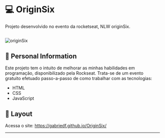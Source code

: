 # 💻 OriginSix
Projeto desenvolvido no evento da rocketseat, NLW originSix.

##
 ![originSix](https://user-images.githubusercontent.com/91755560/153951899-ed8b4ad7-5008-469a-9173-856d4deec231.png)
##

## 🚀 Personal Information

Este projeto tem o intuito de melhorar as minhas habilidades em programação, disponibilizado pela Rockseat. Trata-se de um evento gratuito efetuado passo-a-passo de como trabalhar com as tecnologias:
- HTML
- CSS
- JavaScript

## 🔖 Layout
Acessa o site:  https://gabriedf.github.io/OriginSix/

---
